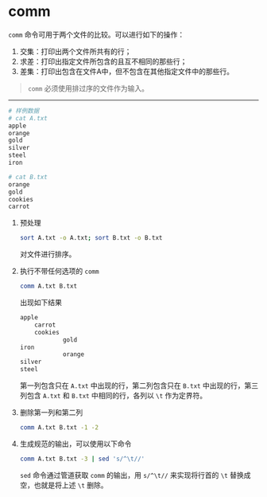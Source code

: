 # comm

`comm` 命令可用于两个文件的比较。可以进行如下的操作：
1. 交集：打印出两个文件所共有的行；
2. 求差：打印出指定文件所包含的且互不相同的那些行；
3. 差集：打印出包含在文件A中，但不包含在其他指定文件中的那些行。

> `comm` 必须使用排过序的文件作为输入。

---

```sh
# 样例数据
# cat A.txt
apple
orange
gold
silver
steel
iron

# cat B.txt
orange
gold
cookies
carrot
```

1. 预处理

    ```sh
    sort A.txt -o A.txt; sort B.txt -o B.txt
    ```
    对文件进行排序。

2. 执行不带任何选项的 `comm`

    ```sh
    comm A.txt B.txt
    ```

    出现如下结果
    ```sh
    apple
        carrot
        cookies
                gold
    iron
                orange
    silver
    steel
    ```
    第一列包含只在 `A.txt` 中出现的行，第二列包含只在 `B.txt` 中出现的行，第三列包含 `A.txt` 和 `B.txt` 中相同的行，各列以 `\t` 作为定界符。

3. 删除第一列和第二列

    ```sh
    comm A.txt B.txt -1 -2
    ```

4. 生成规范的输出，可以使用以下命令

    ```sh
    comm A.txt B.txt -3 | sed 's/^\t//'
    ```

    `sed` 命令通过管道获取 `comm` 的输出，用 `s/^\t//` 来实现将行首的 `\t` 替换成空，也就是将上述 `\t` 删除。